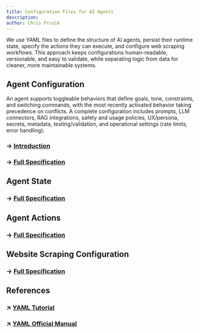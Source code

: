 ```yaml
---
title: Configuration Files for AI Agents
description:
author: Chris Prusik
---
```


We use YAML files to define the structure of AI agents, persist their runtime state, specify the actions they can execute, and configure web scraping workflows. This approach keeps configurations human-readable, versionable, and easy to validate, while separating logic from data for cleaner, more maintainable systems.

<!--
YAML schemas define the structure, allowed fields, data types, and validation rules for 
AI Agent configurations. 
By describing what a valid configuration should look like, schemas help catch errors early, 
ensure consistency across environments, and enable richer tooling such as auto-completion, 
linting, and documentation hints in editors. 

They also make configurations more maintainable and self-descriptive, 
improving collaboration between teams. 
In practice, a schema acts as a contract that both authors and automated systems 
can rely on when creating, validating, and processing YAML files.
-->

## Agent Configuration

An agent supports toggleable behaviors that define goals, tone, constraints, and switching commands, with the most recently activated behavior taking precedence on conflicts. A complete configuration includes prompts, LLM connectors, RAG integrations, safety and usage policies, UX/persona, secrets, metadata, testing/validation, and operational settings (rate limits, error handling).

### → [Introduction](../yaml-agent/index.md)
### → [Full Specification](../yaml-agent/autogen-root.md)
<!-- ### →  [Reference](../yaml-agent/autogen-reference.md) -->

## Agent State

<!-- ### → [Introduction](../yaml-state/index.md) -->
### → [Full Specification](../yaml-state/autogen-root.md)

## Agent Actions

<!-- ### → [Introduction](../yaml-action/index.md) -->
### → [Full Specification](../yaml-action/autogen-root.md)

## Website Scraping Configuration

<!-- ### → [Introduction](../yaml-webscraping/index.md) -->
### → [Full Specification](../yaml-webscraping/autogen-root.md)

## References

### ↗ [YAML Tutorial](https://www.cloudbees.com/blog/yaml-tutorial-everything-you-need-get-started)
### ↗ [YAML Official Manual](https://yaml.org/spec/1.2.2/)
